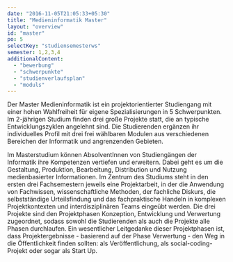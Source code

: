 ```yaml
---
date: "2016-11-05T21:05:33+05:30"
title: "Medieninformatik Master"
layout: "overview"
id: "master"
po: 5
selectKey: "studiensemesterws"
semester: 1,2,3,4
additionalContent: 
  - "bewerbung"
  - "schwerpunkte"
  - "studienverlaufsplan"
  - "moduls"
---
```


Der Master Medieninformatik ist ein projektorientierter Studiengang mit einer hohen Wahlfreiheit für eigene Spezialisierungen in 5 Schwerpunkten. Im 2-jährigen Studium finden drei große Projekte statt, die an typische Entwicklungszyklen angelehnt sind. Die Studierenden ergänzen ihr individuelles Profil mit drei frei wählbaren Modulen aus verschiedenen Bereichen der Informatik und angrenzenden Gebieten.

<!--more-->

Im Masterstudium können AbsolventInnen von Studiengängen der Informatik ihre Kompetenzen vertiefen und erweitern. Dabei geht es um die Gestaltung, Produktion, Bearbeitung, Distribution und Nutzung medienbasierter Informationen. Im Zentrum des Studiums steht in den ersten drei Fachsemestern jeweils eine Projektarbeit, in der die Anwendung von Fachwissen, wissenschaftliche Methoden, der fachliche Diskurs, die selbstständige Urteilsfindung und das fachpraktische Handeln in komplexen Projektkontexten und interdisziplinären Teams eingeübt werden. Die drei Projekte sind den Projektphasen Konzeption, Entwicklung und Verwertung zugeordnet, sodass sowohl die Studierenden als auch die Projekte alle Phasen durchlaufen. Ein wesentlicher Leitgedanke dieser Projektphasen ist, dass Projektergebnisse - basierend auf der Phase Verwertung - den Weg in die Öffentlichkeit finden sollten: als Veröffentlichung, als social-coding-Projekt oder sogar als Start Up.


